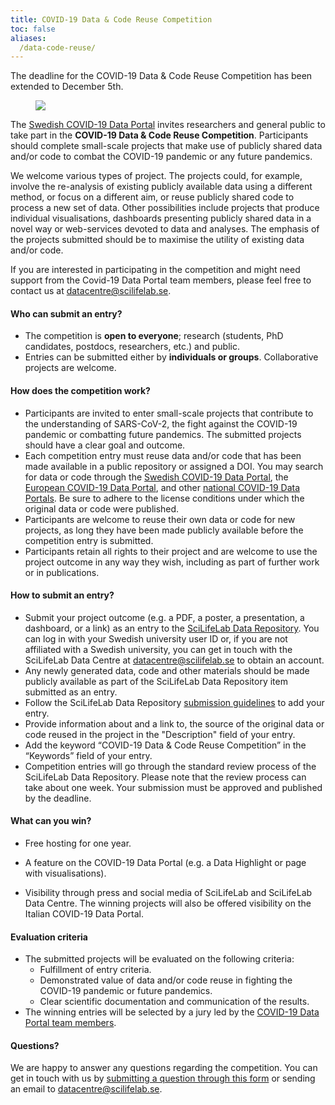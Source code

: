 ```yaml
---
title: COVID-19 Data & Code Reuse Competition
toc: false
aliases:
  /data-code-reuse/
---
```


<div class="alert alert-info">The deadline for the COVID-19 Data & Code Reuse Competition has been extended to December 5th.</div>

<figure class="figure float-right mx-2 w-50">
  <img src="/img/posters/data_code_reuse_poster_v3.png" class="img-news-banner img-thumbnail">
</figure>

The [Swedish COVID-19 Data Portal](https://covid19dataportal.se/) invites researchers and general public to take part in the **COVID-19 Data & Code Reuse Competition**. Participants should complete small-scale projects that make use of publicly shared data and/or code to combat the COVID-19 pandemic or any future pandemics.

We welcome various types of project. The projects could, for example, involve the re-analysis of existing publicly available data using a different method, or focus on a different aim, or  reuse publicly shared code to process a new set of data. Other possibilities include projects that produce individual visualisations, dashboards presenting publicly shared data in a novel way or web-services devoted to data and analyses. The emphasis of the projects submitted should be to maximise the utility of existing data and/or code.

If you are interested in participating in the competition and might need support from the Covid-19 Data Portal team members, please feel free to contact us at [datacentre@scilifelab.se](mailto:datacentre@scilifelab.se).

#### Who can submit an entry?

- The competition is **open to everyone**; research (students, PhD candidates, postdocs, researchers, etc.) and public.
- Entries can be submitted either by **individuals or groups**. Collaborative projects are welcome.

#### How does the competition work?

- Participants are invited to enter small-scale projects that contribute to the understanding of SARS-CoV-2, the fight against the COVID-19 pandemic or combatting future pandemics. The submitted projects should have a clear goal and outcome.
- Each competition entry must reuse data and/or code that has been made available in a public repository or assigned a DOI. You may search for data or code through the [Swedish COVID-19 Data Portal](https://covid19dataportal.se/), the [European COVID-19 Data Portal](https://covid19dataportal.org), and other [national COVID-19 Data Portals](https://covid19dataportal.se/partners/). Be sure to adhere to the license conditions under which the original data or code were published.
- Participants are welcome to reuse their own data or code for new projects, as long they have been made publicly available before the competition entry is submitted.
- Participants retain all rights to their project and are welcome to use the project outcome in any way they wish, including as part of further work or in publications.

#### How to submit an entry?

- Submit your project outcome (e.g. a PDF, a poster, a presentation, a dashboard, or a link) as an entry to the [SciLifeLab Data Repository](https://scilifelab.figshare.com/). You can log in with your Swedish university user ID or, if you are not affiliated with a Swedish university, you can get in touch with the SciLifeLab Data Centre at [datacentre@scilifelab.se](mailto:datacentre@scilifelab.se) to obtain an account.
- Any newly generated data, code and other materials should be made publicly available as part of the SciLifeLab Data Repository item submitted as an entry.
- Follow the SciLifeLab Data Repository [submission guidelines](https://www.scilifelab.se/data/repository/submission/) to add your entry.
- Provide information about and a link to, the source of the original data or code reused in the project in the "Description" field of your entry.
- Add the keyword “COVID-19 Data & Code Reuse Competition” in the “Keywords” field of your entry.
- Competition entries will go through the standard review process of the SciLifeLab Data Repository. Please note that the review process can take about one week. Your submission must be approved and published by the deadline.

<div class="container py-1 share-new-data text-white">

#### What can you win?

- Free hosting for one year.

- A feature on the COVID-19 Data Portal (e.g. a Data Highlight or page with visualisations).

- Visibility through press and social media of SciLifeLab and SciLifeLab Data Centre. The winning projects will also be offered visibility on the Italian COVID-19 Data Portal.
</div>

#### Evaluation criteria

- The submitted projects will be evaluated on the following criteria:
    - Fulfillment of entry criteria.
    - Demonstrated value of data and/or code reuse in fighting the COVID-19 pandemic or future pandemics.
    - Clear scientific documentation and communication of the results.
- The winning entries will be selected by a jury led by the [COVID-19 Data Portal team members](/about/).

#### Questions?

We are happy to answer any questions regarding the competition. You can get in touch with us by [submitting a question through this form](/contact/) or sending an email to [datacentre@scilifelab.se](mailto:datacentre@scilifelab.se).
